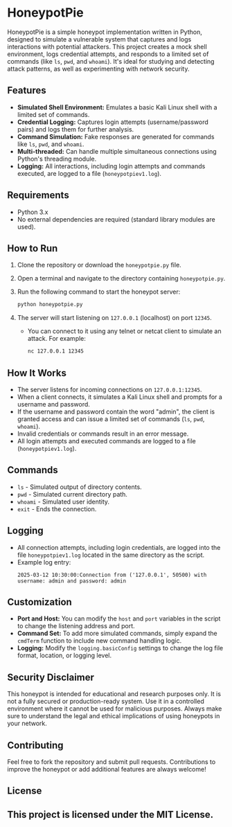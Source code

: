 # HoneypotPie

HoneypotPie is a simple honeypot implementation written in Python, designed to simulate a vulnerable system that captures and logs interactions with potential attackers. This project creates a mock shell environment, logs credential attempts, and responds to a limited set of commands (like `ls`, `pwd`, and `whoami`). It's ideal for studying and detecting attack patterns, as well as experimenting with network security.

## Features

- **Simulated Shell Environment:** Emulates a basic Kali Linux shell with a limited set of commands.
- **Credential Logging:** Captures login attempts (username/password pairs) and logs them for further analysis.
- **Command Simulation:** Fake responses are generated for commands like `ls`, `pwd`, and `whoami`.
- **Multi-threaded:** Can handle multiple simultaneous connections using Python's threading module.
- **Logging:** All interactions, including login attempts and commands executed, are logged to a file (`honeypotpiev1.log`).

## Requirements

- Python 3.x
- No external dependencies are required (standard library modules are used).

## How to Run

1. Clone the repository or download the `honeypotpie.py` file.
2. Open a terminal and navigate to the directory containing `honeypotpie.py`.
3. Run the following command to start the honeypot server:

   ```bash
   python honeypotpie.py
   ```

4. The server will start listening on `127.0.0.1` (localhost) on port `12345`.

   - You can connect to it using any telnet or netcat client to simulate an attack. For example:

     ```bash
     nc 127.0.0.1 12345
     ```

## How It Works

- The server listens for incoming connections on `127.0.0.1:12345`.
- When a client connects, it simulates a Kali Linux shell and prompts for a username and password.
- If the username and password contain the word "admin", the client is granted access and can issue a limited set of commands (`ls`, `pwd`, `whoami`).
- Invalid credentials or commands result in an error message.
- All login attempts and executed commands are logged to a file (`honeypotpiev1.log`).

## Commands

- `ls` - Simulated output of directory contents.
- `pwd` - Simulated current directory path.
- `whoami` - Simulated user identity.
- `exit` - Ends the connection.

## Logging

- All connection attempts, including login credentials, are logged into the file `honeypotpiev1.log` located in the same directory as the script.
- Example log entry:
  ```
  2025-03-12 10:30:00:Connection from ('127.0.0.1', 50500) with username: admin and password: admin
  ```

## Customization

- **Port and Host:** You can modify the `host` and `port` variables in the script to change the listening address and port.
- **Command Set:** To add more simulated commands, simply expand the `cmdTerm` function to include new command handling logic.
- **Logging:** Modify the `logging.basicConfig` settings to change the log file format, location, or logging level.

## Security Disclaimer

This honeypot is intended for educational and research purposes only. It is not a fully secured or production-ready system. Use it in a controlled environment where it cannot be used for malicious purposes. Always make sure to understand the legal and ethical implications of using honeypots in your network.

## Contributing

Feel free to fork the repository and submit pull requests. Contributions to improve the honeypot or add additional features are always welcome!

## License

This project is licensed under the MIT License.
---
